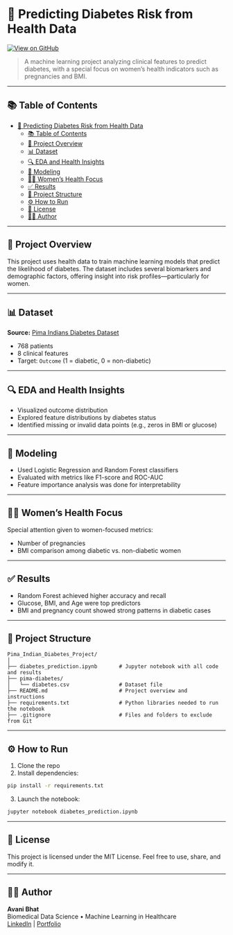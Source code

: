 # 🧬 Predicting Diabetes Risk from Health Data

[![View on GitHub](https://img.shields.io/badge/View%20Repo-On%20GitHub-blue?logo=github)](https://github.com/avanibhat/NEW_REPO_NAME_HERE)

> A machine learning project analyzing clinical features to predict diabetes, with a special focus on women’s health indicators such as pregnancies and BMI.

---

## 📚 Table of Contents

- [🧬 Predicting Diabetes Risk from Health Data](#-predicting-diabetes-risk-from-health-data)
  - [📚 Table of Contents](#-table-of-contents)
  - [🧠 Project Overview](#-project-overview)
  - [📊 Dataset](#-dataset)
  - [🔍 EDA and Health Insights](#-eda-and-health-insights)
  - [🤖 Modeling](#-modeling)
  - [👩‍⚕️ Women’s Health Focus](#️-womens-health-focus)
  - [✅ Results](#-results)
  - [📁 Project Structure](#-project-structure)
  - [⚙️ How to Run](#️-how-to-run)
  - [🧾 License](#-license)
  - [🙋‍♀️ Author](#️-author)

---

## 🧠 Project Overview

This project uses health data to train machine learning models that predict the likelihood of diabetes. The dataset includes several biomarkers and demographic factors, offering insight into risk profiles—particularly for women.

---

## 📊 Dataset

**Source:** [Pima Indians Diabetes Dataset](https://www.kaggle.com/datasets/uciml/pima-indians-diabetes-database)

- 768 patients
- 8 clinical features
- Target: `Outcome` (1 = diabetic, 0 = non-diabetic)

---

## 🔍 EDA and Health Insights

- Visualized outcome distribution
- Explored feature distributions by diabetes status
- Identified missing or invalid data points (e.g., zeros in BMI or glucose)

---

## 🤖 Modeling

- Used Logistic Regression and Random Forest classifiers
- Evaluated with metrics like F1-score and ROC-AUC
- Feature importance analysis was done for interpretability

---

## 👩‍⚕️ Women’s Health Focus

Special attention given to women-focused metrics:
- Number of pregnancies
- BMI comparison among diabetic vs. non-diabetic women

---

## ✅ Results

- Random Forest achieved higher accuracy and recall
- Glucose, BMI, and Age were top predictors
- BMI and pregnancy count showed strong patterns in diabetic cases

---

## 📁 Project Structure

```
Pima_Indian_Diabetes_Project/
│
├── diabetes_prediction.ipynb       # Jupyter notebook with all code and results
├── pima-diabetes/
│   └── diabetes.csv                # Dataset file
├── README.md                       # Project overview and instructions
├── requirements.txt                # Python libraries needed to run the notebook
├── .gitignore                      # Files and folders to exclude from Git
```

---

## ⚙️ How to Run

1. Clone the repo
2. Install dependencies:

```bash
pip install -r requirements.txt
```

3. Launch the notebook:

```bash
jupyter notebook diabetes_prediction.ipynb
```

---

## 🧾 License

This project is licensed under the MIT License. Feel free to use, share, and modify it.

---

## 🙋‍♀️ Author

**Avani Bhat**  
Biomedical Data Science • Machine Learning in Healthcare  
[LinkedIn](https://linkedin.com/in/your-link) | [Portfolio](https://your-portfolio.com)
